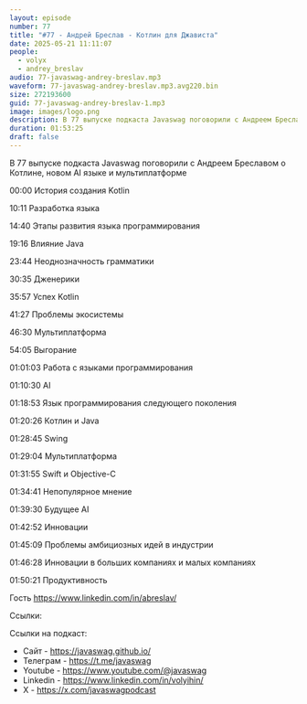 ```yaml
---
layout: episode
number: 77
title: "#77 - Андрей Бреслав - Котлин для Джависта"
date: 2025-05-21 11:11:07
people:
  - volyx
  - andrey_breslav
audio: 77-javaswag-andrey-breslav.mp3
waveform: 77-javaswag-andrey-breslav.mp3.avg220.bin
size: 272193600 
guid: 77-javaswag-andrey-breslav-1.mp3
image: images/logo.png
description: В 77 выпуске подкаста Javaswag поговорили с Андреем Бреславом о Котлине, новом AI языке и мультиплатформе
duration: 01:53:25
draft: false
---
```


В 77 выпуске подкаста Javaswag поговорили с Андреем Бреславом о Котлине, новом AI языке и мультиплатформе

00:00 История создания Kotlin

10:11 Разработка языка

14:40 Этапы развития языка программирования

19:16 Влияние Java

23:44 Неоднозначность грамматики 

30:35 Дженерики

35:57 Успех Kotlin 

41:27 Проблемы экосистемы

46:30 Мультиплатформа

54:05 Выгорание

01:01:03 Работа с языками программирования

01:10:30 AI 

01:18:53 Язык программирования следующего поколения

01:20:26 Котлин и Java

01:28:45 Swing

01:29:04 Мультиплатформа 

01:31:55 Swift и Objective-C

01:34:41 Непопулярное мнение

01:39:30 Будущее AI

01:42:52 Инновации

01:45:09 Проблемы амбициозных идей в индустрии

01:46:28 Инновации в больших компаниях и малых компаниях

01:50:21 Продуктивность


Гость https://www.linkedin.com/in/abreslav/

Ссылки: 



Ссылки на подкаст:

* Сайт -  https://javaswag.github.io/
* Телеграм - https://t.me/javaswag
* Youtube - https://www.youtube.com/@javaswag
* Linkedin - https://www.linkedin.com/in/volyihin/
* X - https://x.com/javaswagpodcast
